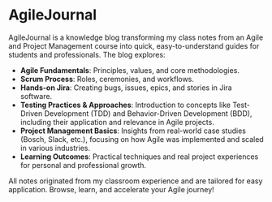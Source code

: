 # AgileJournal

AgileJournal is a knowledge blog transforming my class notes from an Agile and Project Management course into quick, easy-to-understand guides for students and professionals. The blog explores:

- **Agile Fundamentals**: Principles, values, and core methodologies.
- **Scrum Process**: Roles, ceremonies, and workflows.
- **Hands-on Jira**: Creating bugs, issues, epics, and stories in Jira software.
- **Testing Practices & Approaches**: Introduction to concepts like Test-Driven Development (TDD) and Behavior-Driven Development (BDD), including their application and relevance in Agile projects.
- **Project Management Basics**: Insights from real-world case studies (Bosch, Slack, etc.), focusing on how Agile was implemented and scaled in various industries.
- **Learning Outcomes**: Practical techniques and real project experiences for personal and professional growth.

All notes originated from my classroom experience and are tailored for easy application. Browse, learn, and accelerate your Agile journey!
